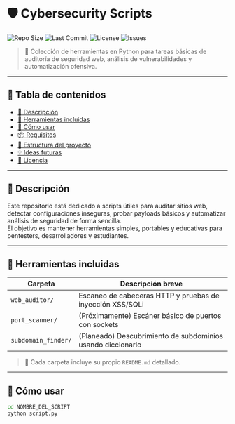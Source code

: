 # 🛡️ Cybersecurity Scripts

![Repo Size](https://img.shields.io/github/repo-size/mramgonz/cybersecurity-scripts)
![Last Commit](https://img.shields.io/github/last-commit/mramgonz/cybersecurity-scripts)
![License](https://img.shields.io/github/license/mramgonz/cybersecurity-scripts)
![Issues](https://img.shields.io/github/issues/mramgonz/cybersecurity-scripts)

> 🧠 Colección de herramientas en Python para tareas básicas de auditoría de seguridad web, análisis de vulnerabilidades y automatización ofensiva.

---

## 🧭 Tabla de contenidos

- [📌 Descripción](#-descripción)
- [🧰 Herramientas incluidas](#-herramientas-incluidas)
- [🚀 Cómo usar](#-cómo-usar)
- [📦 Requisitos](#-requisitos)
- [📁 Estructura del proyecto](#-estructura-del-proyecto)
- [💡 Ideas futuras](#-ideas-futuras)
- [📄 Licencia](#-licencia)

---

## 📌 Descripción

Este repositorio está dedicado a scripts útiles para auditar sitios web, detectar configuraciones inseguras, probar payloads básicos y automatizar análisis de seguridad de forma sencilla.  
El objetivo es mantener herramientas simples, portables y educativas para pentesters, desarrolladores y estudiantes.

---

## 🧰 Herramientas incluidas

| Carpeta             | Descripción breve |
|---------------------|-------------------|
| `web_auditor/`      | Escaneo de cabeceras HTTP y pruebas de inyección XSS/SQLi |
| `port_scanner/`     | (Próximamente) Escáner básico de puertos con sockets |
| `subdomain_finder/` | (Planeado) Descubrimiento de subdominios usando diccionario |

> 🔧 Cada carpeta incluye su propio `README.md` detallado.

---

## 🚀 Cómo usar

```bash
cd NOMBRE_DEL_SCRIPT
python script.py
